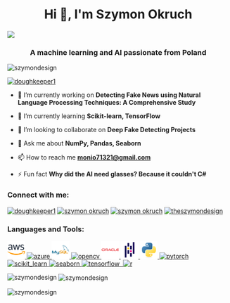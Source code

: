 <h1 align="center">Hi 👋, I'm Szymon Okruch</h1>
<img align="center" src="https://cdn.thenewstack.io/media/2022/04/f0f4609d-lighted_keyboard-1024x576.jpg"/>
<h3 align="center">A machine learning and AI passionate from Poland</h3>

<p align="left"> <img src="https://komarev.com/ghpvc/?username=szymondesign&label=Profile%20views&color=0e75b6&style=flat" alt="szymondesign" /> </p>

<p align="left"> <a href="https://twitter.com/doughkeeper1" target="blank"><img src="https://img.shields.io/twitter/follow/doughkeeper1?logo=twitter&style=for-the-badge" alt="doughkeeper1" /></a> </p>

- 🔭 I’m currently working on **Detecting Fake News using Natural Language Processing Techniques: A Comprehensive Study**

- 🌱 I’m currently learning **Scikit-learn, TensorFlow**

- 👯 I’m looking to collaborate on **Deep Fake Detecting Projects**

- 💬 Ask me about **NumPy, Pandas, Seaborn**

- 📫 How to reach me **monio71321@gmail.com**

- ⚡ Fun fact **Why did the AI need glasses? Because it couldn't C#**

<h3 align="left">Connect with me:</h3>
<p align="left">
<a href="https://twitter.com/doughkeeper1" target="blank"><img align="center" src="https://raw.githubusercontent.com/rahuldkjain/github-profile-readme-generator/master/src/images/icons/Social/twitter.svg" alt="doughkeeper1" height="30" width="40" /></a>
<a href="https://linkedin.com/in/szymon okruch" target="blank"><img align="center" src="https://raw.githubusercontent.com/rahuldkjain/github-profile-readme-generator/master/src/images/icons/Social/linked-in-alt.svg" alt="szymon okruch" height="30" width="40" /></a>
<a href="https://fb.com/szymon okruch" target="blank"><img align="center" src="https://raw.githubusercontent.com/rahuldkjain/github-profile-readme-generator/master/src/images/icons/Social/facebook.svg" alt="szymon okruch" height="30" width="40" /></a>
<a href="https://www.youtube.com/c/theszymondesign" target="blank"><img align="center" src="https://raw.githubusercontent.com/rahuldkjain/github-profile-readme-generator/master/src/images/icons/Social/youtube.svg" alt="theszymondesign" height="30" width="40" /></a>
</p>

<h3 align="left">Languages and Tools:</h3>
<p align="left"> <a href="https://aws.amazon.com" target="_blank" rel="noreferrer"> <img src="https://raw.githubusercontent.com/devicons/devicon/master/icons/amazonwebservices/amazonwebservices-original-wordmark.svg" alt="aws" width="40" height="40"/> </a> <a href="https://azure.microsoft.com/en-in/" target="_blank" rel="noreferrer"> <img src="https://www.vectorlogo.zone/logos/microsoft_azure/microsoft_azure-icon.svg" alt="azure" width="40" height="40"/> </a> <a href="https://www.mysql.com/" target="_blank" rel="noreferrer"> <img src="https://raw.githubusercontent.com/devicons/devicon/master/icons/mysql/mysql-original-wordmark.svg" alt="mysql" width="40" height="40"/> </a> <a href="https://opencv.org/" target="_blank" rel="noreferrer"> <img src="https://www.vectorlogo.zone/logos/opencv/opencv-icon.svg" alt="opencv" width="40" height="40"/> </a> <a href="https://www.oracle.com/" target="_blank" rel="noreferrer"> <img src="https://raw.githubusercontent.com/devicons/devicon/master/icons/oracle/oracle-original.svg" alt="oracle" width="40" height="40"/> </a> <a href="https://pandas.pydata.org/" target="_blank" rel="noreferrer"> <img src="https://raw.githubusercontent.com/devicons/devicon/2ae2a900d2f041da66e950e4d48052658d850630/icons/pandas/pandas-original.svg" alt="pandas" width="40" height="40"/> </a> <a href="https://www.python.org" target="_blank" rel="noreferrer"> <img src="https://raw.githubusercontent.com/devicons/devicon/master/icons/python/python-original.svg" alt="python" width="40" height="40"/> </a> <a href="https://pytorch.org/" target="_blank" rel="noreferrer"> <img src="https://www.vectorlogo.zone/logos/pytorch/pytorch-icon.svg" alt="pytorch" width="40" height="40"/> </a> <a href="https://scikit-learn.org/" target="_blank" rel="noreferrer"> <img src="https://upload.wikimedia.org/wikipedia/commons/0/05/Scikit_learn_logo_small.svg" alt="scikit_learn" width="40" height="40"/> </a> <a href="https://seaborn.pydata.org/" target="_blank" rel="noreferrer"> <img src="https://seaborn.pydata.org/_images/logo-mark-lightbg.svg" alt="seaborn" width="40" height="40"/> </a> <a href="https://www.tensorflow.org" target="_blank" rel="noreferrer"> <img src="https://www.vectorlogo.zone/logos/tensorflow/tensorflow-icon.svg" alt="tensorflow" width="40" height="40"/> </a> <a href="https://unrealengine.com/" target="_blank" rel="noreferrer"> <img
<a href="https://www.r-project.org/" target="_blank" rel="noreferrer"> <img src="https://www.vectorlogo.zone/logos/r-project/r-project-icon.svg" alt="r" width="40" height="40"/> </a>

<p><img align="left" src="https://github-readme-stats.vercel.app/api/top-langs?username=szymondesign&show_icons=true&locale=en&layout=compact" alt="szymondesign" /></p>

<p>&nbsp;<img align="center" src="https://github-readme-stats.vercel.app/api?username=szymondesign&show_icons=true&locale=en" alt="szymondesign" /></p>

<p><img align="center" src="https://github-readme-streak-stats.herokuapp.com/?user=szymondesign&" alt="szymondesign" /></p>
